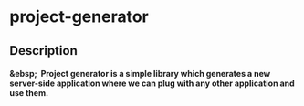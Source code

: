 # project-generator

## Description
####  &ebsp;&nbsp; Project generator is a simple library which generates a new server-side application where we can plug with any other application and use them.
